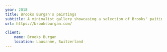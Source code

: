 ```yaml
---
year: 2018
title: Brooks Burgan's paintings
subtitle: A minimalist gallery showcasing a selection of Brooks' paitings. Available in English and French.
url: https://brooksburgan.com/

client:
    name: Brooks Burgan
    location: Lausanne, Switzerland
---
```

